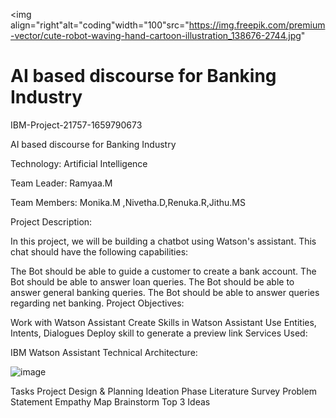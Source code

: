 <img align="right"alt="coding"width="100"src="https://img.freepik.com/premium-vector/cute-robot-waving-hand-cartoon-illustration_138676-2744.jpg" 
<h1 align="centre">AI based discourse for Banking Industry</h1> 


IBM-Project-21757-1659790673


AI based discourse for Banking Industry

Technology: Artificial Intelligence

Team Leader: Ramyaa.M

Team Members: Monika.M ,Nivetha.D,Renuka.R,Jithu.MS

Project Description:

In this project, we will be building a chatbot using Watson's assistant. This chat should have the following capabilities:

The Bot should be able to guide a customer to create a bank account.
The Bot should be able to answer loan queries.
The Bot should be able to answer general banking queries.
The Bot should be able to answer queries regarding net banking.
Project Objectives:

Work with Watson Assistant
Create Skills in Watson Assistant
Use Entities, Intents, Dialogues
Deploy skill to generate a preview link
Services Used:

IBM Watson Assistant
Technical Architecture:



![image](https://user-images.githubusercontent.com/103843521/191652274-3e04d8fc-cc2c-4348-87c5-337e603f2e1e.png)



Tasks
Project Design & Planning
Ideation Phase
 Literature Survey
 Problem Statement
 Empathy Map
 Brainstorm
 Top 3 Ideas
